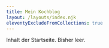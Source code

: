 ```yaml
---
title: Mein Kochblog
layout: /layouts/index.njk
eleventyExcludeFromCollections: true
---
```

Inhalt der Startseite. Bisher leer.
